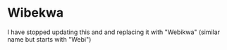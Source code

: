 # Wibekwa

I have stopped updating this and and replacing it with "Webikwa" (similar name but starts with "Webi")
